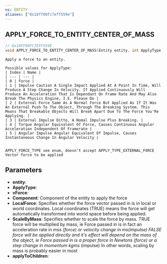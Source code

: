 ```yaml
---
ns: ENTITY
aliases: ["0x18ff00fc7eff559e"]
---
```

## APPLY_FORCE_TO_ENTITY_CENTER_OF_MASS

```c
// 0x18FF00FC7EFF559E
void APPLY_FORCE_TO_ENTITY_CENTER_OF_MASS(Entity entity, int ApplyType, Vector3 vForce, int Component, bool LocalForce, bool ScaleByMass, bool applyToChildren);
```

```
Apply a force to an entity.

Possible values for ApplyType:
| Index | Name |
| --- | --- |
| 0 | Force |
| 1 | Impulse Caution A Single Impact Applied At A Point In Time, Will Produce A Step Change In Velocity. If Applied Continuously Will Produce An Acceleration That Is Dependant On Frame Rate And May Also Break The Physics Engine, I.E. Please Do |
| 2 | External Force Same As A Normal Force But Applied As If It Was An External Push To The Object, Through The Breaking System. This Means That Breakable Objects Will Break Apart Due To The Force You'Re Applying. |
| 3 | External Impulse Ditto, A Nomal Impulse Plus Breaking. |
| 4 | Torque Angular Equivalent Of Force, Causes Continuous Angular Acceleration Independent Of Framerate |
| 5 | Angular Impulse Angular Equivalent Of Impulse, Causes Instantaneous Change In Angular Velocity |


APPLY_FORCE_TYPE see enum, doesn't accept APPLY_TYPE_EXTERNAL_FORCE Vector force to be applied
```

## Parameters
* **entity**: 
* **ApplyType**: 
* **vForce**: 
* **Component**: Component of the entity to apply the force
* **LocalForce**: Specifies whether the force vector passed in is in local or world coordinates. Local coordinates (TRUE) means the force will get automatically transformed into world space before being applied.
* **ScaleByMass**: Specifies whether to scale the force by mass. TRUE force will be multiplied by mass, ie Force passed in is in fact an acceleration rate in ms*s (force) or velocity change in ms(impulse) FALSE force will be applied directly and it's effect will depend on the mass of the object, ie Force passed in is a proper force in Newtons (force) or a step change in momentum kg*ms (impulse) In other words, scaling by mass is probably easier in most
* **applyToChildren**: 
